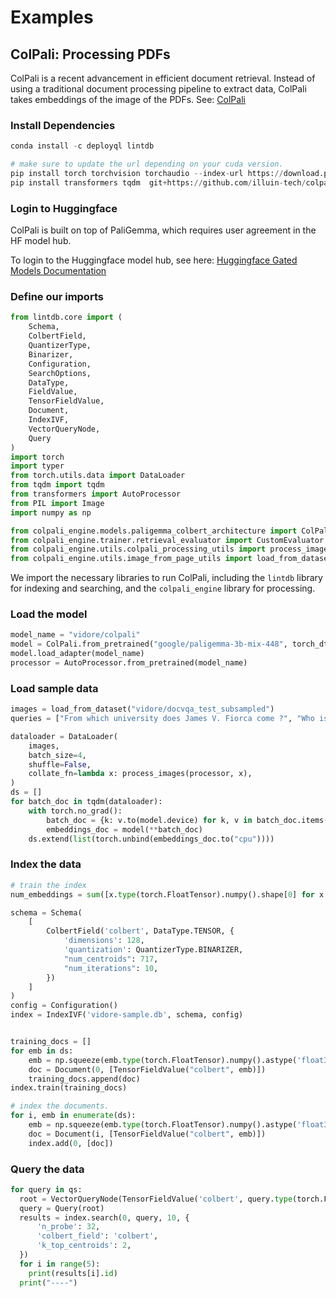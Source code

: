 # Examples

## ColPali: Processing PDFs 

ColPali is a recent advancement in efficient document retrieval. Instead of using a traditional document
processing pipeline to extract data, ColPali takes embeddings of the image of the PDFs. See: [ColPali](https://github.com/illuin-tech/colpali)

### Install Dependencies

```python
conda install -c deployql lintdb

# make sure to update the url depending on your cuda version.
pip install torch torchvision torchaudio --index-url https://download.pytorch.org/whl/cu121
pip install transformers tqdm  git+https://github.com/illuin-tech/colpali
```

### Login to Huggingface

ColPali is built on top of PaliGemma, which requires user agreement in the HF model hub. 

To login to the Huggingface model hub, see here: [Huggingface Gated Models Documentation](https://huggingface.co/docs/hub/en/models-gated#download-files)

### Define our imports

```python
from lintdb.core import (
    Schema,
    ColbertField,
    QuantizerType,
    Binarizer,
    Configuration,
    SearchOptions,
    DataType,
    FieldValue,
    TensorFieldValue,
    Document,
    IndexIVF,
    VectorQueryNode,
    Query
)
import torch
import typer
from torch.utils.data import DataLoader
from tqdm import tqdm
from transformers import AutoProcessor
from PIL import Image
import numpy as np

from colpali_engine.models.paligemma_colbert_architecture import ColPali
from colpali_engine.trainer.retrieval_evaluator import CustomEvaluator
from colpali_engine.utils.colpali_processing_utils import process_images, process_queries
from colpali_engine.utils.image_from_page_utils import load_from_dataset
```

We import the necessary libraries to run ColPali, including the `lintdb` library for indexing and searching, and the `colpali_engine` library for processing.

### Load the model

```python
model_name = "vidore/colpali"
model = ColPali.from_pretrained("google/paligemma-3b-mix-448", torch_dtype=torch.bfloat16, device_map="cuda").eval()
model.load_adapter(model_name)
processor = AutoProcessor.from_pretrained(model_name)
```

### Load sample data

```python
images = load_from_dataset("vidore/docvqa_test_subsampled")
queries = ["From which university does James V. Fiorca come ?", "Who is the japanese prime minister?"]

dataloader = DataLoader(
    images,
    batch_size=4,
    shuffle=False,
    collate_fn=lambda x: process_images(processor, x),
)
ds = []
for batch_doc in tqdm(dataloader):
    with torch.no_grad():
        batch_doc = {k: v.to(model.device) for k, v in batch_doc.items()}
        embeddings_doc = model(**batch_doc)
    ds.extend(list(torch.unbind(embeddings_doc.to("cpu"))))
```

### Index the data

```python
# train the index
num_embeddings = sum([x.type(torch.FloatTensor).numpy().shape[0] for x in ds])

schema = Schema(
    [
        ColbertField('colbert', DataType.TENSOR, {
            'dimensions': 128,
            'quantization': QuantizerType.BINARIZER,
            "num_centroids": 717,
            "num_iterations": 10,
        })
    ]
)
config = Configuration()
index = IndexIVF('vidore-sample.db', schema, config)


training_docs = []
for emb in ds:
    emb = np.squeeze(emb.type(torch.FloatTensor).numpy().astype('float32'))
    doc = Document(0, [TensorFieldValue("colbert", emb)])
    training_docs.append(doc)
index.train(training_docs)

# index the documents.
for i, emb in enumerate(ds):
    emb = np.squeeze(emb.type(torch.FloatTensor).numpy().astype('float32'))
    doc = Document(i, [TensorFieldValue("colbert", emb)])
    index.add(0, [doc])
```

### Query the data

```python
for query in qs:
  root = VectorQueryNode(TensorFieldValue('colbert', query.type(torch.FloatTensor).numpy().astype('float32')))
  query = Query(root)
  results = index.search(0, query, 10, {
      'n_probe': 32,
      'colbert_field': 'colbert',
      'k_top_centroids': 2,
  })
  for i in range(5):
    print(results[i].id)
  print("----")
```